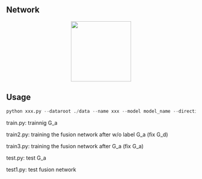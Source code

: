 ## Network

<div align="center">
<img src="https://github.com/VictoriaHY/MM2020/blob/4d441fbef1f7b065190502680158408376b752a5/pics/framework.jpg" height="160px">
</div>

## Usage

```python
python xxx.py --dataroot ./data --name xxx --model model_name --direction BtoA(or B2A)
```

train.py: trainnig G_a

train2.py: training the fusion network after w/o label G_a​ (fix G_d)

train3.py: training the fusion network after G_a​ (fix G_a)

test.py: test G_a

test1.py: test fusion network

